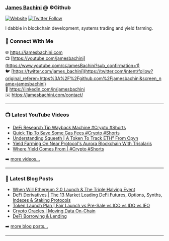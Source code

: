 ### [James Bachini][website] @ ⚙️Github

[![Website](https://img.shields.io/website?label=jamesbachini.com&style=for-the-badge&url=https%3A%2F%2Fjamesbachini.com)](https://jamesbachini.com)
[![Twitter Follow](https://img.shields.io/twitter/follow/james_bachini?color=1DA1F2&logo=twitter&style=for-the-badge)](https://twitter.com/intent/follow?original_referer=https%3A%2F%2Fgithub.com%2Fjamesbachini&screen_name=jamesbachini)

I dabble in blockchain development, systems trading and yield farming.

### 👋 Connect With Me

🌐 https://jamesbachini.com
<br />
📺 [https://youtube.com/jamesbachini](https://www.youtube.com/c/JamesBachini?sub_confirmation=1)
<br />
🐦 [https://twitter.com/james_bachini](https://twitter.com/intent/follow?original_referer=https%3A%2F%2Fgithub.com%2Fjamesbachini&screen_name=jamesbachini)
<br />
👔 https://linkedin.com/in/jamesbachini
<br />
✉️ https://jamesbachini.com/contact/

---

### 📺 Latest YouTube Videos

<!-- YOUTUBE:START -->
- [DeFi Research Tip Wayback Machine #Crypto #Shorts](https://www.youtube.com/watch?v=sbKeUTXmQco)
- [Quick Tip To Save Some Gas Fees #Crypto #Shorts](https://www.youtube.com/watch?v=vMJWIaDFmMk)
- [Understanding Squeeth | A Token To Track ETH² From Opyn](https://www.youtube.com/watch?v=PcbyWwN0bTw)
- [Yield Farming On Near Protocol&#39;s Aurora Blockchain With Trisolaris](https://www.youtube.com/watch?v=ePMaHtj3440)
- [Where Yield Comes From | #Crypto #Shorts](https://www.youtube.com/watch?v=qiE-ccUjjwk)
<!-- YOUTUBE:END -->

➡️ [more videos...](https://youtube.com/jamesbachini)

---

### 📝 Latest Blog Posts

<!-- BLOG-POST-LIST:START -->
- [When Will Ethereum 2.0 Launch &amp; The Triple Halving Event](https://jamesbachini.com/ethereum-v2/)
- [DeFi Derivatives | The 13 Market Leading DeFi Futures, Options, Synths, Indexes &amp; Staking Protocols](https://jamesbachini.com/defi-derivatives/)
- [Token Launch Plan | Fair Launch vs Pre-Sale vs ICO vs IDO vs IEO](https://jamesbachini.com/token-launch/)
- [Crypto Oracles | Moving Data On-Chain](https://jamesbachini.com/crypto-oracles/)
- [DeFi Borrowing &amp; Lending](https://jamesbachini.com/defi-borrowing-lending/)
<!-- BLOG-POST-LIST:END -->

➡️ [more blog posts...](https://jamesbachini.com)

---

[website]: https://jamesbachini.com
[twitter]: https://twitter.com/james_bachini
[youtube]: https://youtube.com/jamesbachini
[linkedin]: https://linkedin.com/in/jamesbachini
